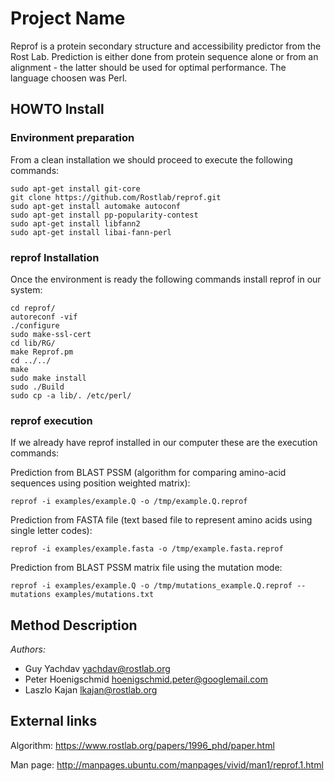 # Project Name

Reprof is a protein secondary structure and accessibility predictor from the Rost Lab. Prediction is either done from protein sequence alone or from an alignment - the latter should be used for optimal performance. The language choosen was Perl.

## HOWTO Install

### Environment preparation
From a clean installation we should proceed to execute the following commands:
```
sudo apt-get install git-core
git clone https://github.com/Rostlab/reprof.git
sudo apt-get install automake autoconf
sudo apt-get install pp-popularity-contest
sudo apt-get install libfann2
sudo apt-get install libai-fann-perl
```

### reprof Installation
Once the environment is ready the following commands install reprof in our system:
```
cd reprof/
autoreconf -vif
./configure
sudo make-ssl-cert
cd lib/RG/
make Reprof.pm
cd ../../
make
sudo make install
sudo ./Build
sudo cp -a lib/. /etc/perl/
```

### reprof execution
If we already have reprof installed in our computer these are the execution commands:

Prediction from BLAST PSSM (algorithm for comparing amino-acid sequences using position weighted matrix):
```
reprof -i examples/example.Q -o /tmp/example.Q.reprof
```

Prediction from FASTA file (text based file to represent amino acids using single letter codes):
```
reprof -i examples/example.fasta -o /tmp/example.fasta.reprof
```

Prediction from BLAST PSSM matrix file using the mutation mode:
```
reprof -i examples/example.Q -o /tmp/mutations_example.Q.reprof --mutations examples/mutations.txt
```

## Method Description

*Authors:*
* Guy Yachdav <yachdav@rostlab.org>
* Peter Hoenigschmid <hoenigschmid.peter@googlemail.com>
* Laszlo Kajan <lkajan@rostlab.org>


## External links

Algorithm: https://www.rostlab.org/papers/1996_phd/paper.html

Man page: http://manpages.ubuntu.com/manpages/vivid/man1/reprof.1.html

